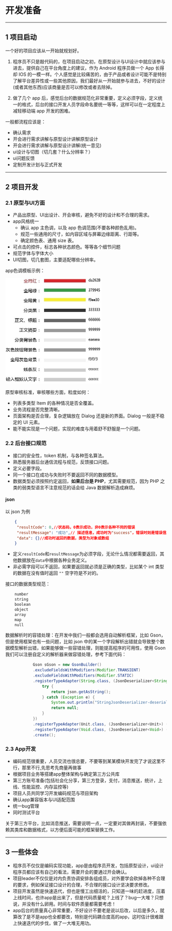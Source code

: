 # 开发准备

---
## 1 项目启动

一个好的项目应该从一开始就规划好。

1. 程序员不只是敲代码的，在项目启动之初，在原型设计与UI设计中就应该参与进去，提供自己在平台角度上的建议，作为 Android 程序员做一个 App 长得却 IOS 的一模一样。个人感觉是比较痛苦的，由于产品或者设计可能不是特别了解平台差异性或一些其他原因，我们最好从一开始就参与进去，不好的设计(或者其他东西)应该商量是否可以修改或者去除掉。

2. 做了几个 app 后，感觉后台的数据规范化非常重要，定义必须字段，定义统一的格式，后台的接口开发人员字段命名要统一等等，这样可以在一定程度上减轻移动端 app 开发的困难。

一般都流程应该是：

*   确认需求
*   开会进行需求讲解与原型设计讲解原型设计
*   开会进行需求讲解与原型设计讲解(统一意见)
*   ui设计与切图（切几套？什么分辨率？）
*   ui问题反馈
*   定制开发计划与正式开发

---
## 2 项目开发

### 2.1 原型与UI方面

*   产品出原型、UI出设计、开会审核，避免不好的设计和不合理的需求。
*   app风格统一
     - 确认 app 主色调，以及 app 色调范围(不要各种颜色乱用)。
     - 规范一些通用的尺寸，如内容区域与屏幕边缘距离、行距等。
     - 确定颜色表、通用 size 表。
*   可点击的控件，标志各种状态颜色。等等各个细节问题
*   规范字体与字体大小
*   UI切图，切几套图，主要适配哪些分辨率。

app色调模板示例：

![](index_files/9b92f44d-3b62-451d-a390-e13ce5581123.jpg)

原型审核标准，审核哪些方面，粒度如何：

*   列表多类型 Item 的各种情况是否全覆盖。
*   业务流程是否完整清晰。
*   页面架构是否合理，复杂逻辑放在 Dialog 还是新的界面。Dialog 一般是不稳定的 UI 元素。
*   能不能实现是一个问题，实现的难度与用着舒不舒服是一个问题。

### 2.2 后台接口规范

*   接口的安全性，token 机制，与各种签名算法。
*   熟悉服务器后台通信流程与规范，反馈接口问题。
*   定义必要字段。
*   同一个接口在成功与失败时不要返回不同的数据模型。
*   数据类型必须按照约定返回，**如果后台是 PHP**，尤其需要规范，因为 PHP 之类的弱类型语言不注意规范的话会给 Java 数据解析造成麻烦。


#### json

以 json 为例

```json
    {
     "resultCode": 0,//状态码，0表示成功，非0表示各种不同的错误
     "resultMessage": "成功",// 描述信息，成功时为"success"，错误时则是错误信息
     "data": {}//成功时返回的数据，类型为对象或数组
    }
```

- 定义`resultCode`和`resultMessage`为必须字段，无论什么情况都需要返回，其他数据放在`data`中根据各种业务定义。
- 非必需字段可以不返回，如果要返回就必须是正确的类型，比如某个 int 类型的数据在没有值时返回 `""` 空字符是不对的。

接口的数据类型规范：

```
    number
    string
    boolean
    object
    array
    map
    null
```

数据解析时的容错处理：在开发中我们一般都会选用自动解析框架，比如 Gson，但是使用框架也有一些问题，比如 json 中的某一个字段解析出错就会导致整个数据模型解析出错，如果能够做一些容错处理，则能提高程序的可用性，使用 Gson 我们可以注册自定义的解析器来做容错处理，参考下面代码：

```java
            Gson sGson = new GsonBuilder()
            .excludeFieldsWithModifiers(Modifier.TRANSIENT)
            .excludeFieldsWithModifiers(Modifier.STATIC)
            .registerTypeAdapter(String.class, (JsonDeserializer<String>) (json, typeOfT, context) -> {
                try {
                    return json.getAsString();
                } catch (Exception e) {
                    System.out.println("StringJsonDeserializer-deserialize-error:" + (json != null ? json.toString() : ""));
                    return null;
                }
            })
            .registerTypeAdapter(Unit.class, (JsonDeserializer<Unit>) (src, typeOfSrc, context) -> Unit.INSTANCE)
            .registerTypeAdapter(Void.class, (JsonDeserializer<Void>) (src, typeOfSrc, context) -> null)
            .create();
```

### 2.3 App开发

- 编码规范很重要，人员交流也很总要，不要等到某某模块开发完了才说这里不行，那里不行,先思考先商量再做事
- 根据项目业务等搭建app整体架构与确定第三方公共库
- 第三方账号准备(包括社会化分享，第三方登录，支付，消息推送，统计，上线、性能监控、内存监控等)
- 项目人员共同学习开发编码规范与项目架构
- 确认app兼容版本与UI适配范围
- 统一bug管理
- 同时测试平台

关于第三方平台，比如消息推送，需要说明一点，一定要对其做再封装，不要强依赖其类库和数据格式，以方便后面可能的框架替换工作。

---
## 3 一些体会

*   程序员不仅仅是编码实现功能，app是由程序员开发，包括原型设计，ui设计程序员都应该有自己的看法，需要开会的要通过开会确认。
*   项目leader不仅仅是对内负责协调安排各组成员，对外要学会砍掉各种不合理的要求，例如保证接口设计的合理，不合理的接口设计坚决要求修改。
*   项目开发虽然是快速迭代，但也是慢工出细活的，只知道一味的赶进度，压着上线时间，也许app是出来了，但是代码质量呢？上线了？bug一大堆？只想说，并没有什么卵用。时间与软件质量都需要考虑！
*   app后台的质量真心非常重要，不好设计不要老是说以后改，以后是多久，就算改了是不是app也全都要改，特别是代码耦合度高的app，这时估计很难跟上快速迭代的步伐，做了一大堆无用功。

